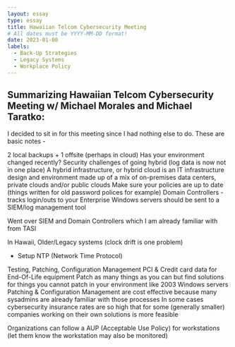```yaml
---
layout: essay
type: essay
title: Hawaiian Telcom Cybersecurity Meeting
# All dates must be YYYY-MM-DD format!
date: 2023-01-00
labels:
  - Back-Up Strategies
  - Legacy Systems
  - Workplace Policy
---
```


## Summarizing Hawaiian Telcom Cybersecurity Meeting w/ Michael Morales and Michael Taratko:

I decided to sit in for this meeting since I had nothing else to do. These are basic notes - 

2 local backups + 1 offsite (perhaps in cloud)
Has your environment changed recently?
Security challenges of going hybrid (log data is now not in one place)
A hybrid infrastructure, or hybrid cloud is an IT infrastructure design and environment made up of a mix of on-premises data centers, private clouds and/or public clouds
Make sure your policies are up to date (things written for old password polices for example)
Domain Controllers - tracks login/outs to your Enterprise Windows servers should be sent to a SIEM/log management tool

Went over SIEM and Domain Controllers which I am already familiar with from TASI

In Hawaii, Older/Legacy systems (clock drift is one problem)
   - Setup NTP (Network Time Protocol)

Testing, Patching, Configuration Management
PCI & Credit card data for End-Of-Life equipment
Patch as many things as you can but find solutions for things you cannot patch in your environment like 2003 Windows servers
Patching & Configuration Management are cost effective because many sysadmins are already familiar with those processes
In some cases cybersecurity insurance rates are so high that for some (generally smaller) companies working on their own solutions is more feasible

Organizations can follow a AUP (Acceptable Use Policy) for workstations (let them know the workstation may also be monitored)

